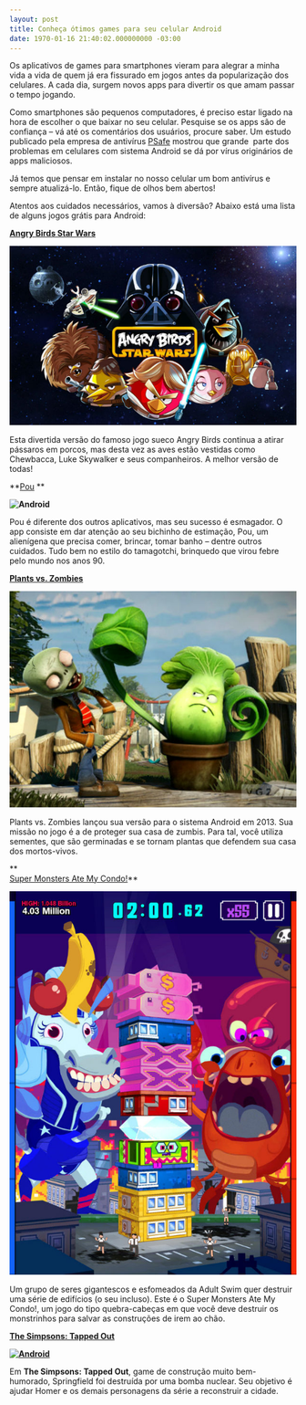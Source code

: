 ```yaml
---
layout: post
title: Conheça ótimos games para seu celular Android
date: 1970-01-16 21:40:02.000000000 -03:00
---
```


Os aplicativos de games para smartphones vieram para alegrar a minha vida a vida de quem já era fissurado em jogos antes da popularização dos celulares. A cada dia, surgem novos apps para divertir os que amam passar o tempo jogando.

Como smartphones são pequenos computadores, é preciso estar ligado na hora de escolher o que baixar no seu celular. Pesquise se os apps são de confiança – vá até os comentários dos usuários, procure saber. Um estudo publicado pela empresa de antivírus [PSafe](http://www.psafe.com/ "PSafe") mostrou que grande  parte dos problemas em celulares com sistema Android se dá por vírus originários de apps maliciosos.

Já temos que pensar em instalar no nosso celular um bom antivírus e sempre atualizá-lo. Então, fique de olhos bem abertos!

Atentos aos cuidados necessários, vamos à diversão? Abaixo está uma lista de alguns jogos grátis para Android:

**[Angry Birds Star Wars](https://play.google.com/store/apps/details?id=com.rovio.angrybirdsstarwars.ads.iap "Angry Birds Star Wars")**

![](../content/images/2013/11/Imagem-1.jpg "Android")

Esta divertida versão do famoso jogo sueco Angry Birds continua a atirar pássaros em porcos, mas desta vez as aves estão vestidas como Chewbacca, Luke Skywalker e seus companheiros. A melhor versão de todas!

**[Pou](https://play.google.com/store/apps/details?id=me.pou.app&hl=pt_BR "Pou") **

**![](http://gamedeveloper.com.br/blog/wp-content/uploads/2013/11/Imagem-2.jpg "Android")**

Pou é diferente dos outros aplicativos, mas seu sucesso é esmagador. O app consiste em dar atenção ao seu bichinho de estimação, Pou, um alienígena que precisa comer, brincar, tomar banho – dentre outros cuidados. Tudo bem no estilo do tamagotchi, brinquedo que virou febre pelo mundo nos anos 90.

**[Plants vs. Zombies](https://play.google.com/store/apps/details?id=com.ea.game.pvz2_row "PvZ")**

**[![](../content/images/2013/11/Imagem-3.jpg "Android")](https://play.google.com/store/apps/details?id=com.ea.game.pvz2_row "PvZ")**

Plants vs. Zombies lançou sua versão para o sistema Android em 2013. Sua missão no jogo é a de proteger sua casa de zumbis. Para tal, você utiliza sementes, que são germinadas e se tornam plantas que defendem sua casa dos mortos-vivos.

**  
[ Super Monsters Ate My Condo!](https://play.google.com/store/apps/details?id=com.pikpok.mamcb "Super Monsters")**

**[![](../content/images/2013/11/Imagem-4.jpg "Android")](https://play.google.com/store/apps/details?id=com.pikpok.mamcb "Super Monsters")**

Um grupo de seres gigantescos e esfomeados da Adult Swim quer destruir uma série de edifícios (o seu incluso). Este é o Super Monsters Ate My Condo!, um jogo do tipo quebra-cabeças em que você deve destruir os monstrinhos para salvar as construções de irem ao chão.

**[The Simpsons: Tapped Out](https://play.google.com/store/apps/details?id=com.ea.game.simpsons4_row "Simpsons Tapped Out")**

**[![](http://gamedeveloper.com.br/blog/wp-content/uploads/2013/11/Imagem-5.jpg "Android")](https://play.google.com/store/apps/details?id=com.ea.game.simpsons4_row "Simpsons Tapped Out")**

Em **The Simpsons: Tapped Out**, game de construção muito bem-humorado, Springfield foi destruída por uma bomba nuclear. Seu objetivo é ajudar Homer e os demais personagens da série a reconstruir a cidade.


